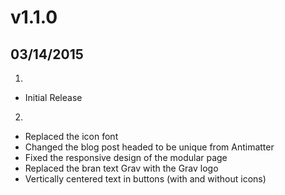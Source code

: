 # v1.1.0
## 03/14/2015

1. [](#new)
  * Initial Release
2. [](#improved)
  * Replaced the icon font
  * Changed the blog post headed to be unique from Antimatter
  * Fixed the responsive design of the modular page
  * Replaced the bran text Grav with the Grav logo
  * Vertically centered text in buttons (with and without icons)

